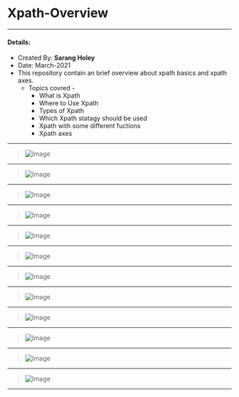 # Xpath-Overview

---
#### Details: 
* Created By: <b>Sarang Holey</b>
* Date: March-2021
* This repository contain an brief overview about xpath basics and xpath axes.
  * Topics covred - 
       * What is Xpath
       * Where to Use Xpath
       * Types of Xpath
       * Which Xpath statagy should be used
       * Xpath with some different fuctions
       * Xpath axes
              
---

>![Image](Xpath_1.jpg)

---

>![Image](Xpath_2.jpg)

---

>![Image](Xpath_3.jpg)

---

>![Image](Xpath_4.jpg)

---

>![Image](Xpath_5.jpg)

---

>![Image](Xpath_6.jpg)

---

>![Image](Xpath_7.jpg)

---

>![Image](Xpath_8.jpg)

---

>![Image](Xpath_9.jpg)

---

>![Image](Xpath_10.jpg)

---

>![Image](Xpath_11.jpg)

---

>![Image](Xpath_12.jpg)

---